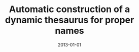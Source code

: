 ---
# Documentation: https://wowchemy.com/docs/managing-content/

title: Automatic construction of a dynamic thesaurus for proper names
subtitle: ''
summary: ''
authors:
- Roman Kurc
- piasecki
- Stan Szpakowicz
tags: []
categories: []
date: '2013-01-01'
lastmod: 2022-10-07T05:11:25Z
featured: false
draft: false

# Featured image
# To use, add an image named `featured.jpg/png` to your page's folder.
# Focal points: Smart, Center, TopLeft, Top, TopRight, Left, Right, BottomLeft, Bottom, BottomRight.
image:
  caption: ''
  focal_point: ''
  preview_only: false

# Projects (optional).
#   Associate this post with one or more of your projects.
#   Simply enter your project's folder or file name without extension.
#   E.g. `projects = ["internal-project"]` references `content/project/deep-learning/index.md`.
#   Otherwise, set `projects = []`.
projects: []
publishDate: '2022-10-07T05:11:24.057908Z'
publication_types:
- '6'
abstract: ''
publication: '*Computational Linguistic : applications*'
doi: 10.1007/978-3-642-34399-5_4
---